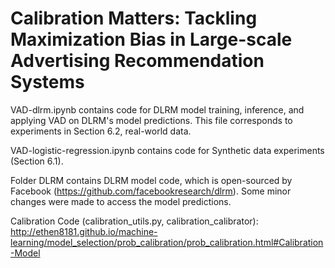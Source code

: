 # Calibration Matters: Tackling Maximization Bias in Large-scale Advertising Recommendation Systems

VAD-dlrm.ipynb contains code for DLRM model training, inference, and applying VAD on DLRM's model predictions. This file corresponds to experiments in Section 6.2, real-world data.

VAD-logistic-regression.ipynb contains code for Synthetic data experiments (Section 6.1).

Folder DLRM contains DLRM model code, which is open-sourced by Facebook (https://github.com/facebookresearch/dlrm). Some minor changes were made to access the model predictions.

Calibration Code (calibration_utils.py, calibration_calibrator):
http://ethen8181.github.io/machine-learning/model_selection/prob_calibration/prob_calibration.html#Calibration-Model
